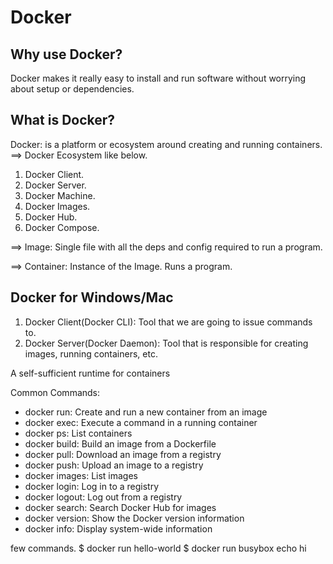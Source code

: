 # Docker

## Why use Docker?

Docker makes it really easy to install and run software without worrying about setup or dependencies.

## What is Docker?

Docker: is a platform or ecosystem around creating and running containers.
==> Docker Ecosystem like below.

1. Docker Client.
2. Docker Server.
3. Docker Machine.
4. Docker Images.
5. Docker Hub.
6. Docker Compose.

==> Image: Single file with all the deps and config required to run a program.

==> Container: Instance of the Image. Runs a program.

## Docker for Windows/Mac

1. Docker Client(Docker CLI): Tool that we are going to issue commands to.
2. Docker Server(Docker Daemon): Tool that is responsible for creating images, running containers, etc.

A self-sufficient runtime for containers

Common Commands:

- docker run:  Create and run a new container from an image
- docker exec: Execute a command in a running container
- docker ps: List containers
- docker build: Build an image from a Dockerfile
- docker pull: Download an image from a registry
- docker push: Upload an image to a registry
- docker images: List images
- docker login: Log in to a registry
- docker logout: Log out from a registry
- docker search: Search Docker Hub for images
- docker version: Show the Docker version information
- docker info: Display system-wide information


few commands.
$ docker run hello-world
$ docker run busybox echo hi 